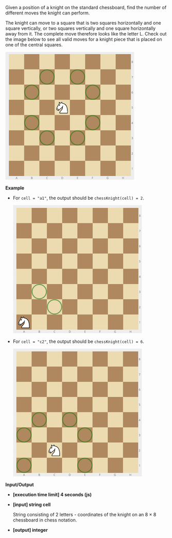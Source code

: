 Given a position of a knight on the standard chessboard, find the number of different moves the knight can perform.

The knight can move to a square that is two squares horizontally and one square vertically, or two squares vertically and one square horizontally away from it. The complete move therefore looks like the letter L. Check out the image below to see all valid moves for a knight piece that is placed on one of the central squares.

![Chess Board](knight.jpg)

**Example**

- For `cell = "a1"`, the output should be
`chessKnight(cell) = 2`.

    ![Example 1](ex_1.jpg)

- For `cell = "c2"`, the output should be
`chessKnight(cell) = 6`.

    ![Example 2](ex_2.jpg)


**Input/Output**

- **[execution time limit] 4 seconds (js)**

- **[input] string cell**

    String consisting of 2 letters - coordinates of the knight on an 8 × 8 chessboard in chess notation.

- **[output] integer**